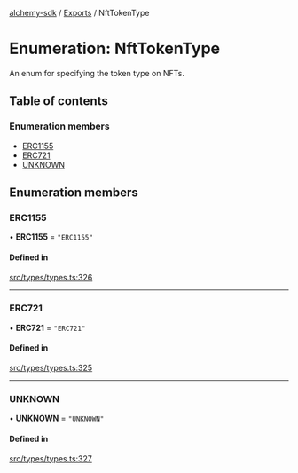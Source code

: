 [alchemy-sdk](../README.md) / [Exports](../modules.md) / NftTokenType

# Enumeration: NftTokenType

An enum for specifying the token type on NFTs.

## Table of contents

### Enumeration members

- [ERC1155](NftTokenType.md#erc1155)
- [ERC721](NftTokenType.md#erc721)
- [UNKNOWN](NftTokenType.md#unknown)

## Enumeration members

### ERC1155

• **ERC1155** = `"ERC1155"`

#### Defined in

[src/types/types.ts:326](https://github.com/alchemyplatform/alchemy-sdk-js/blob/0c05b32/src/types/types.ts#L326)

___

### ERC721

• **ERC721** = `"ERC721"`

#### Defined in

[src/types/types.ts:325](https://github.com/alchemyplatform/alchemy-sdk-js/blob/0c05b32/src/types/types.ts#L325)

___

### UNKNOWN

• **UNKNOWN** = `"UNKNOWN"`

#### Defined in

[src/types/types.ts:327](https://github.com/alchemyplatform/alchemy-sdk-js/blob/0c05b32/src/types/types.ts#L327)
